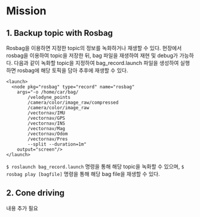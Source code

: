 # Mission

## 1. Backup topic with Rosbag

Rosbag을 이용하면 지정한 topic의 정보를 녹화하거나 재생할 수 있다.
현장에서 rosbag을 이용하여 topic을 저장한 뒤, bag 파일을 재생하여 재현 및 debug가 가능하다.
다음과 같이 녹화할 topic을 지정하여 bag_record.launch 파일을 생성하여 실행하면 rosbag에 해당 토픽을 담아 추후에 재생할 수 있다.
~~~
<launch>
  <node pkg="rosbag" type="record" name="rosbag" 
    args="-o /home/car/bag/ 
        /velodyne_points
        /camera/color/image_raw/compressed 
        /camera/color/image_raw 
        /vectornav/IMU 
        /vectornav/GPS 
        /vectornav/INS 
        /vectornav/Mag 
        /vectornav/Odom 
        /vectornav/Pres 
        --split --duration=1m"
    output="screen"/>
</launch>
~~~
`$ roslaunch bag_record.launch` 명령을 통해 해당 topic을 녹화할 수 있으며,
`$ rosbag play [bagfile]` 명령을 통해 해당 bag file을 재생할 수 있다.


## 2. Cone driving
내용 추가 필요
<!--
Cone으로 이루어진 도로를 주행하는 미션이다.
LiDAR의 pointcloud를 voxel 필터를 이용하여 간소화 한 후, 거리 필터와 euclidean clustering을 이용하여 각각의 cone을 clustering한다.
-->